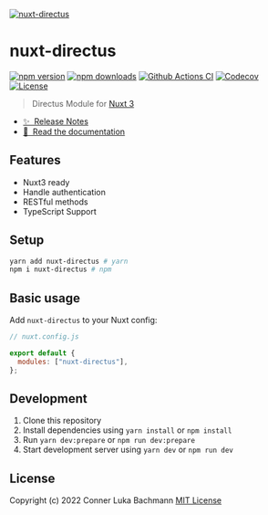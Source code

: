 [![nuxt-directus](https://nuxt-directus.netlify.app/preview-dark.png)](https://nuxt-directus.netlify.app/)

# nuxt-directus

[![npm version][npm-version-src]][npm-version-href]
[![npm downloads][npm-downloads-src]][npm-downloads-href]
[![Github Actions CI][github-actions-ci-src]][github-actions-ci-href]
[![Codecov][codecov-src]][codecov-href]
[![License][license-src]][license-href]

> Directus Module for [Nuxt 3](https://v3.nuxtjs.org)

- [✨ &nbsp;Release Notes](https://github.com/intevel/nuxt-directus/releases)
- [📖 &nbsp;Read the documentation](https://nuxt-directus.netlify.app/)

## Features

- Nuxt3 ready
- Handle authentication
- RESTful methods
- TypeScript Support


## Setup

```sh
yarn add nuxt-directus # yarn
npm i nuxt-directus # npm
```

## Basic usage

Add `nuxt-directus` to your Nuxt config:

```javascript
// nuxt.config.js

export default {
  modules: ["nuxt-directus"],
};
```

## Development

1. Clone this repository
2. Install dependencies using `yarn install` or `npm install`
3. Run `yarn dev:prepare` or `npm run dev:prepare`
4. Start development server using `yarn dev` or `npm run dev`

## License

Copyright (c) 2022 Conner Luka Bachmann
[MIT License](./LICENSE)

<!-- Badges -->

[npm-version-src]: https://img.shields.io/npm/v/nuxt-directus/latest.svg
[npm-version-href]: https://npmjs.com/package/nuxt-directus
[npm-downloads-src]: https://img.shields.io/npm/dt/nuxt-directus.svg
[npm-downloads-href]: https://npmjs.com/package/nuxt-directus
[github-actions-ci-src]: https://github.com/intevel/nuxt-directus/actions/workflows/ci.yml/badge.svg
[github-actions-ci-href]: https://github.com/intevel/nuxt-directus/actions?query=workflow%3Aci
[codecov-src]: https://img.shields.io/codecov/c/github/intevel/nuxt-directus.svg
[codecov-href]: https://codecov.io/gh/intevel/nuxt-directus
[license-src]: https://img.shields.io/npm/l/nuxt-directus.svg
[license-href]: https://npmjs.com/package/nuxt-directus
